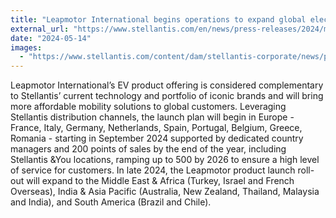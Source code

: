 ```yaml
---
title: "Leapmotor International begins operations to expand global electric vehicle sales starting September 2024"
external_url: "https://www.stellantis.com/en/news/press-releases/2024/may/leapmotor-international-begins-operations-to-expand-global-electric-vehicle-sales-starting-september-2024-in-nine-european-countries-followed-by-other-key-growth-regions"
date: "2024-05-14"
images:
  - "https://www.stellantis.com/content/dam/stellantis-corporate/news/press-releases/2024/may/14-05-24/Leapmotor-International-Product-Roadmap.jpg"
---
```


Leapmotor International’s EV product offering is considered complementary to Stellantis’ current technology and portfolio of iconic brands and will bring more affordable mobility solutions to global customers. Leveraging Stellantis distribution channels, the launch plan will begin in Europe - France, Italy, Germany, Netherlands, Spain, Portugal, Belgium, Greece, Romania - starting in September 2024 supported by dedicated country managers and 200 points of sales by the end of the year, including Stellantis &You locations, ramping up to 500 by 2026 to ensure a high level of service for customers. In late 2024, the Leapmotor product launch roll-out will expand to the Middle East & Africa (Turkey, Israel and French Overseas), India & Asia Pacific (Australia, New Zealand, Thailand, Malaysia and India), and South America (Brazil and Chile).